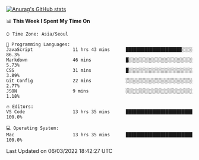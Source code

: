 
<!--
**BHyeonKim/BHyeonKim** is a ✨ _special_ ✨ repository because its `README.md` (this file) appears on your GitHub profile.

Here are some ideas to get you started:

- 🔭 I’m currently working on ...
- 🌱 I’m currently learning ...
- 👯 I’m looking to collaborate on ...
- 🤔 I’m looking for help with ...
- 💬 Ask me about ...
- 📫 How to reach me: ...
- 😄 Pronouns: ...
- ⚡ Fun fact: ...
-->
[![Anurag's GitHub stats](https://github-readme-stats.vercel.app/api?username=BHyeonKim&show_icons=true&theme=dark)
](https://github.com/anuraghazra/github-readme-stats)
<!--START_SECTION:waka-->
📊 **This Week I Spent My Time On** 

```text
⌚︎ Time Zone: Asia/Seoul

💬 Programming Languages: 
JavaScript               11 hrs 43 mins      █████████████████████░░░░   86.3% 
Markdown                 46 mins             █░░░░░░░░░░░░░░░░░░░░░░░░   5.73% 
CSS                      31 mins             █░░░░░░░░░░░░░░░░░░░░░░░░   3.89% 
Git Config               22 mins             ░░░░░░░░░░░░░░░░░░░░░░░░░   2.77% 
JSON                     9 mins              ░░░░░░░░░░░░░░░░░░░░░░░░░   1.18%

🔥 Editors: 
VS Code                  13 hrs 35 mins      █████████████████████████   100.0%

💻 Operating System: 
Mac                      13 hrs 35 mins      █████████████████████████   100.0%

```


 Last Updated on 06/03/2022 18:42:27 UTC
<!--END_SECTION:waka-->

